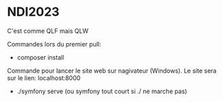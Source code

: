 # NDI2023
C'est comme QLF mais QLW

Commandes lors du premier pull:
- composer install

Commande pour lancer le site web sur nagivateur (Windows). Le site sera sur le lien: localhost:8000
- ./symfony serve (ou symfony tout court si ./ ne marche pas)
